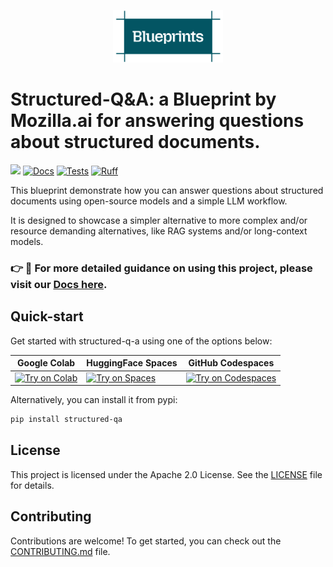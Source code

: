 <p align="center"><img src="./images/Blueprints-logo.png" width="35%" alt="Project logo"/></p>

# Structured-Q&A: a Blueprint by Mozilla.ai for answering questions about structured documents.


[![](https://dcbadge.limes.pink/api/server/YuMNeuKStr?style=flat)](https://discord.gg/YuMNeuKStr)
[![Docs](https://github.com/mozilla-ai/structured-q-a/actions/workflows/docs.yaml/badge.svg)](https://github.com/mozilla-ai/structured-q-a/actions/workflows/docs.yaml/)
[![Tests](https://github.com/mozilla-ai/structured-q-a/actions/workflows/tests.yaml/badge.svg)](https://github.com/mozilla-ai/structured-q-a/actions/workflows/tests.yaml/)
[![Ruff](https://github.com/mozilla-ai/structured-q-a/actions/workflows/lint.yaml/badge.svg?label=Ruff)](https://github.com/mozilla-ai/structured-q-a/actions/workflows/lint.yaml/)


This blueprint demonstrate how you can answer questions about structured documents using open-source models and a simple LLM workflow.

It is designed to showcase a simpler alternative to more complex and/or resource demanding alternatives, like RAG systems and/or long-context models.


### 👉 📖 For more detailed guidance on using this project, please visit our [Docs here](https://mozilla-ai.github.io/structured-q-a/).


## Quick-start

Get started with structured-q-a using one of the options below:

| Google Colab | HuggingFace Spaces  | GitHub Codespaces |
| -------------| ------------------- | ----------------- |
| [![Try on Colab](https://colab.research.google.com/assets/colab-badge.svg)](https://colab.research.google.com/github/mozilla-ai/structured-q-a/blob/main/demo/notebook.ipynb) | [![Try on Spaces](https://img.shields.io/badge/%F0%9F%A4%97%20Try%20on-Spaces-blue)](https://huggingface.co/spaces/mozilla-ai/structured-q-a) | [![Try on Codespaces](https://github.com/codespaces/badge.svg)](https://github.com/codespaces/new?hide_repo_select=true&ref=main&repo=888426876&skip_quickstart=true&machine=standardLinux32gb) |

Alternatively, you can install it from pypi:

```bash
pip install structured-qa
```

## License

This project is licensed under the Apache 2.0 License. See the [LICENSE](LICENSE) file for details.

## Contributing

Contributions are welcome! To get started, you can check out the [CONTRIBUTING.md](CONTRIBUTING.md) file.
